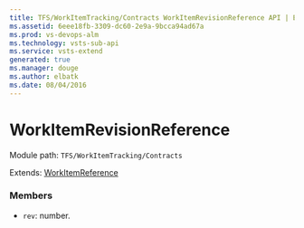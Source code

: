 ```yaml
---
title: TFS/WorkItemTracking/Contracts WorkItemRevisionReference API | Extensions for Visual Studio Team Services
ms.assetid: 6eee18fb-3309-dc60-2e9a-9bcca94ad67a
ms.prod: vs-devops-alm
ms.technology: vsts-sub-api
ms.service: vsts-extend
generated: true
ms.manager: douge
ms.author: elbatk
ms.date: 08/04/2016
---
```


# WorkItemRevisionReference

Module path: `TFS/WorkItemTracking/Contracts`

Extends: [WorkItemReference](../../../TFS/WorkItemTracking/Contracts/WorkItemReference.md)

### Members

* `rev`: number. 

